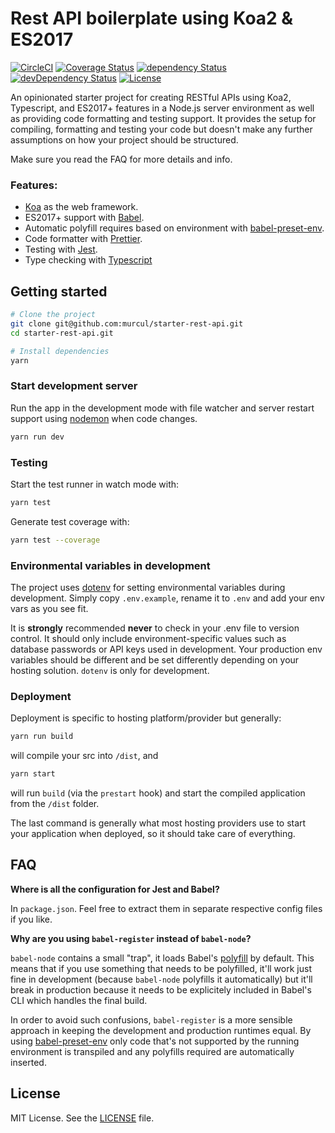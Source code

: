 # Rest API boilerplate using Koa2 & ES2017

[![CircleCI](https://img.shields.io/circleci/project/github/pranavpr/koa2-es2017-api-boilerplate/master.svg?label=circle&maxAge=43200)](https://circleci.com/gh/pranavpr/koa2-es2017-api-boilerplate)
[![Coverage Status](https://img.shields.io/codecov/c/github/pranavpr/koa2-es2017-api-boilerplate/master.svg?maxAge=43200)](https://codecov.io/gh/pranavpr/koa2-es2017-api-boilerplate)
[![dependency Status](https://david-dm.org/pranavpr/koa2-es2017-api-boilerplate.svg)](https://david-dm.org/pranavpr/koa2-es2017-api-boilerplate)
[![devDependency Status](https://david-dm.org/pranavpr/koa2-es2017-api-boilerplate/dev-status.svg)](https://david-dm.org/pranavpr/koa2-es2017-api-boilerplate?type=dev)
[![License](https://img.shields.io/badge/license-MIT-blue.svg)](LICENSE)


An opinionated starter project for creating RESTful APIs using Koa2, Typescript, and ES2017+ features in a Node.js server environment as well as providing code formatting and testing support. It provides the setup for compiling, formatting and testing your code but doesn't make any further assumptions on how your project should be structured.

Make sure you read the FAQ for more details and info.

### Features:
- [Koa](http://koajs.com/) as the web framework.
- ES2017+ support with [Babel](https://babeljs.io/).
- Automatic polyfill requires based on environment with [babel-preset-env](https://github.com/babel/babel-preset-env).
- Code formatter with [Prettier](http://prettier.io/).
- Testing with [Jest](https://facebook.github.io/jest/).
- Type checking with [Typescript](https://www.typescriptlang.org/)

## Getting started

```sh
# Clone the project
git clone git@github.com:murcul/starter-rest-api.git
cd starter-rest-api.git

# Install dependencies
yarn
```

### Start development server
Run the app in the development mode with file watcher and server restart support using [nodemon](https://nodemon.io/) when code changes.

```sh
yarn run dev
```

### Testing
Start the test runner in watch mode with:

```sh
yarn test
```

Generate test coverage with:

```sh
yarn test --coverage
```

### Environmental variables in development

The project uses [dotenv](https://www.npmjs.com/package/dotenv) for setting environmental variables during development. Simply copy `.env.example`, rename it to `.env` and add your env vars as you see fit.

It is **strongly** recommended **never** to check in your .env file to version control. It should only include environment-specific values such as database passwords or API keys used in development. Your production env variables should be different and be set differently depending on your hosting solution. `dotenv` is only for development.

### Deployment

Deployment is specific to hosting platform/provider but generally:

```sh
yarn run build
```

will compile your src into `/dist`, and

```sh
yarn start
```

will run `build` (via the `prestart` hook) and start the compiled application from the `/dist` folder.

The last command is generally what most hosting providers use to start your application when deployed, so it should take care of everything.

## FAQ

**Where is all the configuration for Jest and Babel?**

In `package.json`. Feel free to extract them in separate respective config files if you like.

**Why are you using `babel-register` instead of `babel-node`?**

`babel-node` contains a small "trap", it loads Babel's [polyfill](https://babeljs.io/docs/usage/polyfill/) by default. This means that if you use something that needs to be polyfilled, it'll work just fine in development (because `babel-node` polyfills it automatically) but it'll break in production because it needs to be explicitely included in Babel's CLI which handles the final build.

In order to avoid such confusions, `babel-register` is a more sensible approach in keeping the development and production runtimes equal. By using [babel-preset-env](https://github.com/babel/babel-preset-env) only code that's not supported by the running environment is transpiled and any polyfills required are automatically inserted.

## License
MIT License. See the [LICENSE](LICENSE) file.
